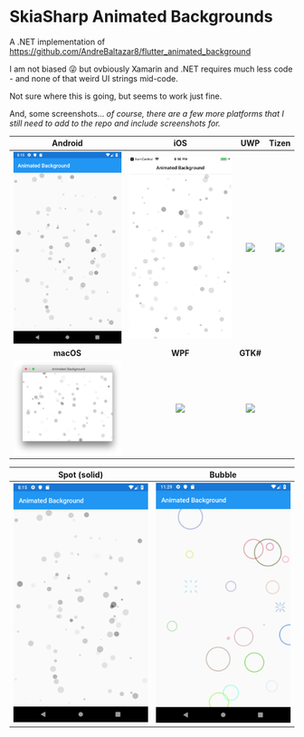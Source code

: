 # SkiaSharp Animated Backgrounds

A .NET implementation of https://github.com/AndreBaltazar8/flutter_animated_background

I am not biased 😜 but ovbiously Xamarin and .NET requires much less code - and none of that weird UI strings mid-code.

Not sure where this is going, but seems to work just fine.

And, some screenshots... _of course, there are a few more platforms that I still need to add to the repo and include screenshots for._

| Android | iOS | UWP | Tizen |
| :-: | :-: | :-: | :-: |
| <img src="images/Android.png" width="300" /> | <img src="images/iOS.png" width="300" /> | <img src="images/UWP.png" width="300" /> | <img src="images/Tizen.png" width="300" /> |
| **macOS** | **WPF** | **GTK#** | |
| <img src="images/macOS.png" width="300" /> | <img src="images/WPF.png" width="300" /> | <img src="images/GTK.png" width="300" /> | |


| Spot (solid) | Bubble |
| :-: | :-: |
| <img src="images/SpotParticle.png" width="300" /> | <img src="images/BubbleParticle.png" width="300" /> |

